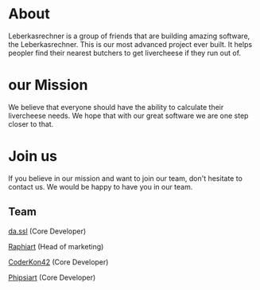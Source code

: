 # About
Leberkasrechner is a group of friends that are building amazing software, the Leberkasrechner. This is our most advanced project ever built.
It helps peopler find their nearest butchers to get livercheese if they run out of.

# our Mission
We believe that everyone should have the ability to calculate their livercheese needs. We hope that with our great software we are one step closer to that.

# Join us
If you believe in our mission and want to join our team, don't hesitate to contact us. We would be happy to have you in our team.

## Team
[da.ssl](https://github.com/da-ssl) (Core Developer)

[Raphiart](https://github.com/Raphiart) (Head of marketing)

[CoderKon42](https://github.com/CoderKon42) (Core Developer)

[Phipsiart](https://github.com/Phipsiart) (Core Developer)
